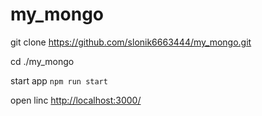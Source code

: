# my_mongo
git clone https://github.com/slonik6663444/my_mongo.git

cd ./my_mongo

start app `npm run start`

open linc [http://localhost:3000/](http://localhost:3000/)